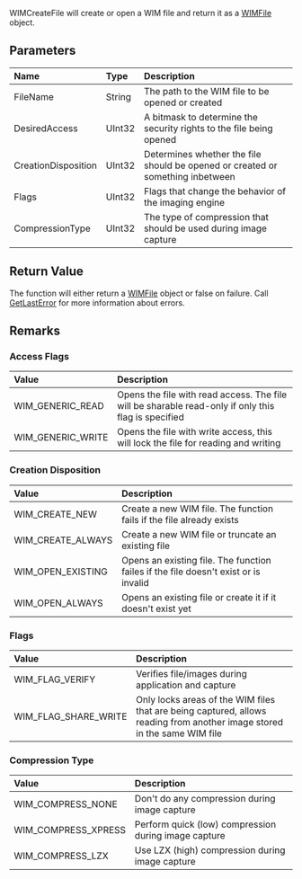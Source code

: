WIMCreateFile will create or open a WIM file and return it as a [WIMFile](WIMFile.md) object.

## Parameters ##
| **Name** | **Type** | **Description** |
|:---------|:---------|:----------------|
| FileName | String   | The path to the WIM file to be opened or created |
| DesiredAccess | UInt32   | A bitmask to determine the security rights to the file being opened |
| CreationDisposition | UInt32   | Determines whether the file should be opened or created or something inbetween |
| Flags    | UInt32   | Flags that change the behavior of the imaging engine |
| CompressionType | UInt32   | The type of compression that should be used during image capture |

## Return Value ##
The function will either return a [WIMFile](WIMFile.md) object or false on failure. Call [GetLastError](GetLastError.md) for more information about errors.

## Remarks ##

### Access Flags ###
| **Value** | **Description** |
|:----------|:----------------|
| WIM\_GENERIC\_READ | Opens the file with read access. The file will be sharable read-only if only this flag is specified |
| WIM\_GENERIC\_WRITE | Opens the file with write access, this will lock the file for reading and writing |

### Creation Disposition ###
| **Value** | **Description** |
|:----------|:----------------|
| WIM\_CREATE\_NEW | Create a new WIM file. The function fails if the file already exists |
| WIM\_CREATE\_ALWAYS | Create a new WIM file or truncate an existing file |
| WIM\_OPEN\_EXISTING | Opens an existing file. The function failes if the file doesn't exist or is invalid |
| WIM\_OPEN\_ALWAYS | Opens an existing file or create it if it doesn't exist yet |

### Flags ###
| **Value** | **Description** |
|:----------|:----------------|
| WIM\_FLAG\_VERIFY | Verifies file/images during application and capture |
| WIM\_FLAG\_SHARE\_WRITE | Only locks areas of the WIM files that are being captured, allows reading from another image stored in the same WIM file |

### Compression Type ###
| **Value** | **Description** |
|:----------|:----------------|
| WIM\_COMPRESS\_NONE | Don't do any compression during image capture |
| WIM\_COMPRESS\_XPRESS | Perform quick (low) compression during image capture |
| WIM\_COMPRESS\_LZX | Use LZX (high) compression during image capture |